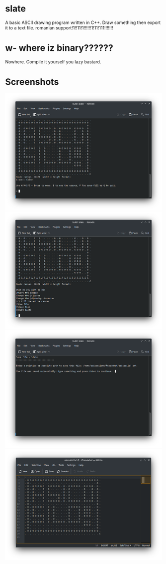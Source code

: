 # slate
A basic ASCII drawing program written in C++. Draw something then export it to a text file. romanian support!1!!11!1!!!!!!1!11!111!!!!!!!

# w- where iz binary??????
Nowhere. Compile it yourself you lazy bastard.

# Screenshots
![Editing an image in Slate](Screenshot_20230329_192749.png)
![Slate Image Menu](Screenshot_20230329_192801.png)
![Saving in Slate](Screenshot_20230329_192821.png)
![Saved image open in text editor](Screenshot_20230329_192833.png)
